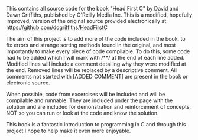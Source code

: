 This contains all source code for the book "Head First C" by David and Dawn Griffiths, published by O'Reilly Media Inc. This is a modified, hopefully improved, version of the original source provided electronically at https://github.com/dogriffiths/HeadFirstC

The aim of this project is to add more of the code included in the book, to fix errors and strange sorting methods found in the original, and most importantly to make every piece of code compilable. To do this, some code had to be added which I will mark with /\*\*/ at the end of each line added. Modified lines will include a comment detailing why they were modified at the end. Removed lines will be replaced by a descriptive comment. All comments not started with [ADDED COMMENT] are present in the book or electronic source.

When possible, code from excercises will be included and will be compilable and runnable. They are included under the page with the solution and are included for demonstration and reinforcement of concepts, NOT so you can run or look at the code and know the solution.

This book is a fantastic introduction to programming in C and through this project I hope to help make it even more enjoyable.
